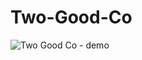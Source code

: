 # Two-Good-Co




![Two Good Co - demo](https://github.com/azimAVI/Two-Good-Co/assets/98378325/a072b09d-0c78-451f-b587-2144f8943574)
